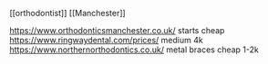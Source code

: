 [[orthodontist]] [[Manchester]]

https://www.orthodonticsmanchester.co.uk/ starts cheap
https://www.ringwaydental.com/prices/ medium 4k
https://www.northernorthodontics.co.uk/ metal braces cheap 1-2k